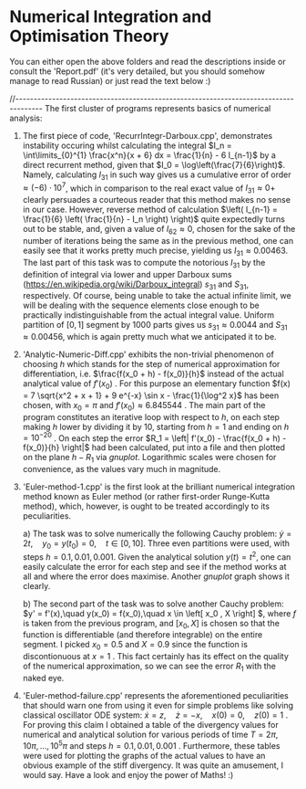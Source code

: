 # Numerical Integration and Optimisation Theory

You can either open the above folders and read the descriptions inside or consult the 'Report.pdf' (it's very detailed, but you should somehow manage to read Russian) or just read the text below :)

//-------------------------------------------------------------------------------------
The first cluster of programs represents basics of numerical analysis:

1. The first piece of code, 'RecurrIntegr-Darboux.cpp', demonstrates instability occuring whilst calculating the integral $I_n = \int\limits_{0}^{1} \frac{x^n}{x + 6} dx = \frac{1}{n} - 6 I_{n-1}$ by a direct recurrent method, given that $I_0 = \log\left(\frac{7}{6}\right)$. Namely, calculating $I_{31}$ in such way gives us a cumulative error of order $\approx (-6)\cdot 10^{7}$, which in comparison to the real exact value of $I_{31} \approx 0+$ clearly persuades a courteous reader that this method makes no sense in our case. However, reverse method of calculation $\left( I_{n-1} = \frac{1}{6} \left( \frac{1}{n} - I_n \right) \right)$ quite expectedly turns out to be stable, and, given a value of $I_{62} \approx 0$, chosen for the sake of the number of iterations being the same as in the previous method, one can easily see that it works pretty much precise, yielding us $I_{31} \approx 0.00463$. The last part of this task was to compute the notorious $I_{31}$ by the definition of integral via lower and upper Darboux sums (https://en.wikipedia.org/wiki/Darboux_integral) $s_{31}$ and $S_{31}$, respectively. Of course, being unable to take the actual infinite limit, we will be dealing with the sequence elements close enough to be practically indistinguishable from the actual integral value. Uniform partition of $\left[ 0, 1\right]$ segment by $1000$ parts gives us $s_{31} \approx 0.0044$ and $S_{31} \approx 0.00456$, which is again pretty much what we anticipated it to be.


2. 'Analytic-Numeric-Diff.cpp' exhibits the non-trivial phenomenon of choosing $h$ which stands for the step of numerical approximation for differentiation, i.e. $\frac{f(x_0 + h) - f(x_0)}{h}$ instead of the actual analytical value of $f'(x_0)$ . For this purpose an elementary function $f(x) = 7 \sqrt{x^2 + x + 1} + 9 e^{-x} \sin x - \frac{1}{\log^2 x}$ has been chosen, with $x_0 = \pi$ and $f'(x_0) \approx 6.845544$ . The main part of the program constitutes an iterative loop with respect to $h$, on each step making $h$ lower by dividing it by $10$, starting from $h = 1$ and ending on $h = 10^{-20}$ . On each step the error $R_1 = \left| f'(x_0) - \frac{f(x_0 + h) - f(x_0)}{h} \right|$ had been calculated, put into a file and then plotted on the plane $h - R_1$ via *gnuplot*. Logarithmic scales were chosen for convenience, as the values vary much in magnitude.

   
3. 'Euler-method-1.cpp' is the first look at the brilliant numerical integration method known as Euler method (or rather first-order Runge-Kutta method), which, however, is ought to be treated accordingly to its peculiarities.

   a) The task was to solve numerically the following Cauchy problem: $\dot{y} = 2t, \quad y_0 = y(t_0) = 0, \quad t \in \left[ 0 , 10 \right].$
   Three even partitions were used, with steps $h = 0.1, 0.01, 0.001$. Given the analytical solution $y(t) = t^2$, one can easily calculate the error for each step and see if the method works at all and where the error does maximise. Another *gnuplot* graph shows it clearly.

   b) The second part of the task was to solve another Cauchy problem: $y' = f'(x),\quad y(x_0) = f(x_0),\quad x \in \left[ x_0 , X \right] $, where $f$ is taken from the previous program, and $\left[ x_0 , X \right]$ is chosen so that the function is differentiable (and therefore integrable) on the entire segment. I picked $x_0 = 0.5$ and $X = 0.9$ since the function is discontionuous at $x = 1$ . This fact certainly has its effect on the quality of the numerical approximation, so we can see the error $R_1$ with the naked eye.


4. 'Euler-method-failure.cpp' represents the aforementioned peculiarities that should warn one from using it even for simple problems like solving classical oscillator ODE system: $\dot{x} = z,\quad \dot{z} = -x,\quad x(0)=0 , \quad z(0)=1$ . For proving this claim I obtained a table of the divergency values for numerical and analytical solution for various periods of time $T = 2\pi, 10\pi, \dots , 10^5 \pi$ and steps $h = 0.1, 0.01, 0.001$ . Furthermore, these tables were used for plotting the graphs of the actual values to have an obvious example of the stiff divergency. It was quite an amusement, I would say. Have a look and enjoy the power of Maths! :)
